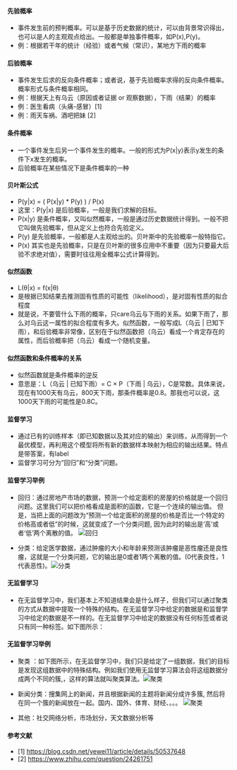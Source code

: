 
#### 先验概率
- 事件发生前的预判概率。可以是基于历史数据的统计，可以由背景常识得出，也可以是人的主观观点给出。一般都是单独事件概率，如P(x),P(y)。
- 例：根据若干年的统计（经验）或者气候（常识），某地方下雨的概率

#### 后验概率
- 事件发生后求的反向条件概率；或者说，基于先验概率求得的反向条件概率。概率形式与条件概率相同。
- 例：根据天上有乌云（原因或者证据 or 观察数据），下雨（结果）的概率
- 例：医生看病（头痛-感冒）[1]
- 例：雨天车祸、酒吧把妹 [2]

#### 条件概率
- 一个事件发生后另一个事件发生的概率。一般的形式为P(x|y)表示y发生的条件下x发生的概率。
- 后验概率在某些情况下是条件概率的一种

#### 贝叶斯公式
-  P(y|x) = ( P(x|y) * P(y) ) / P(x)
- 这里：P(y|x) 是后验概率，一般是我们求解的目标。
- P(x|y) 是条件概率，又叫似然概率，一般是通过历史数据统计得到。一般不把它叫做先验概率，但从定义上也符合先验定义。
- P(y) 是先验概率，一般都是人主观给出的。贝叶斯中的先验概率一般特指它。
- P(x) 其实也是先验概率，只是在贝叶斯的很多应用中不重要（因为只要最大后验不求绝对值），需要时往往用全概率公式计算得到。

#### 似然函数
- L(θ|x) = f(x|θ)
- 是根据已知结果去推测固有性质的可能性（likelihood），是对固有性质的拟合程度
- 就是说，不要管什么下雨的概率，只care乌云与下雨的关系。如果下雨了，那么对乌云这一属性的拟合程度有多大。似然函数，一般写成L（乌云 | 已知下雨），和后验概率非常像，区别在于似然函数把（乌云）看成一个肯定存在的属性，而后验概率把（乌云）看成一个随机变量。

#### 似然函数和条件概率的关系
- 似然函数就是条件概率的逆反
- 意思是：L（乌云 | 已知下雨）= C × P（下雨 | 乌云），C是常数。具体来说，现在有1000天有乌云，800天下雨，那条件概率是0.8。那我也可以说，这1000天下雨的可能性是0.8C。

#### 监督学习
- 通过已有的训练样本（即已知数据以及其对应的输出）来训练，从而得到一个最优模型，再利用这个模型将所有新的数据样本映射为相应的输出结果。特点是带答案，有label
- 监督学习可分为“回归”和“分类”问题。

#### 监督学习举例
- 回归：通过房地产市场的数据，预测一个给定面积的房屋的价格就是一个回归问题。这里我们可以把价格看成是面积的函数，它是一个连续的输出值。 但是，当把上面的问题改为“预测一个给定面积的房屋的价格是否比一个特定的价格高或者低”的时候，这就变成了一个分类问题, 因为此时的输出是‘高’或者‘低’两个离散的值。
 ![回归](https://github.com/geeeeeeeek/LearningNotes/blob/master/Images/012.jpg)

- 分类：给定医学数据，通过肿瘤的大小和年龄来预测该肿瘤是恶性瘤还是良性瘤，这就是一个分类问题，它的输出是0或者1两个离散的值。(0代表良性，1代表恶性)。![分类](https://github.com/geeeeeeeek/LearningNotes/blob/master/Images/031.jpg)

#### 无监督学习
- 在无监督学习中，我们基本上不知道结果会是什么样子，但我们可以通过聚类的方式从数据中提取一个特殊的结构。在无监督学习中给定的数据是和监督学习中给定的数据是不一样的。在无监督学习中给定的数据没有任何标签或者说只有同一种标签。如下图所示：

#### 无监督学习举例
- 聚类 ：如下图所示，在无监督学习中，我们只是给定了一组数据，我们的目标是发现这组数据中的特殊结构。例如我们使用无监督学习算法会将这组数据分成两个不同的簇,，这样的算法就叫聚类算法。![聚类](https://github.com/geeeeeeeek/LearningNotes/blob/master/Images/011.png)

- 新闻分类：搜集网上的新闻，并且根据新闻的主题将新闻分成许多簇, 然后将在同一个簇的新闻放在一起。国内、国外、体育、财经、。。。
![聚类](https://github.com/geeeeeeeek/LearningNotes/blob/master/Images/049.png)

- 其他：社交网络分析，市场划分，天文数据分析等




#### 参考文献
- [1] https://blog.csdn.net/yewei11/article/details/50537648
- [2] https://www.zhihu.com/question/24261751
